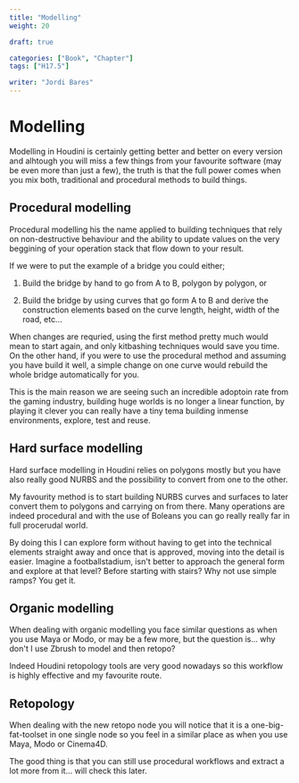 ```yaml
---
title: "Modelling"
weight: 20

draft: true

categories: ["Book", "Chapter"]
tags: ["H17.5"]

writer: "Jordi Bares"
---
```

# Modelling

Modelling in Houdini is certainly getting better and better on every version and alhtough you will miss a few things from your favourite software (may be even more than just a few), the truth is that the full power comes when you mix both, traditional and procedural methods to build things.

## Procedural modelling

Procedural modelling his the name applied to building techniques that rely on non-destructive behaviour and the ability to update values on the very beggining of your operation stack that flow down to your result.

If we were to put the example of a bridge you could either;

1. Build the bridge by hand to go from A to B, polygon by polygon, or

2. Build the bridge by using curves that go form A to B and derive the construction elements based on the curve length, height, width of the road, etc...

When changes are requried, using the first method pretty much would mean to start again, and only kitbashing techniques would save you time. On the other hand, if you were to use the procedural method and assuming you have build it well, a simple change on one curve would rebuild the whole bridge automatically for you.

This is the main reason we are seeing such an incredible adoptoin rate from the gaming industry, building huge worlds is no longer a linear function, by playing it clever you can really have a tiny tema building inmense environments, explore, test and reuse.

## Hard surface modelling

Hard surface modelling in Houdini relies on polygons mostly but you have also really good NURBS and the possibility to convert from one to the other.

My favourity method is to start building NURBS curves and surfaces to later convert them to polygons and carrying on from there. Many operations are indeed procedural and with the use of Boleans you can go really really far in full procerudal world.

By doing this I can explore form without having to get into the technical elements straight away and once that is approved, moving into the detail is easier. Imagine a footballstadium, isn't better to approach the general form and explore at that level? Before starting with stairs? Why not use simple ramps? You get it.

## Organic modelling

When dealing with organic modelling you face similar questions as when you use Maya or Modo, or may be a few more, but the question is... why don't I use Zbrush to model and then retopo?

Indeed Houdini retopology tools are very good nowadays so this workflow is highly effective and my favourite route.

## Retopology

When dealing with the new retopo node you will notice that it is a one-big-fat-toolset in one single node so you feel in a similar place as when you use Maya, Modo or Cinema4D.

The good thing is that you can still use procedural workflows and extract a lot more from it... will check this later.
